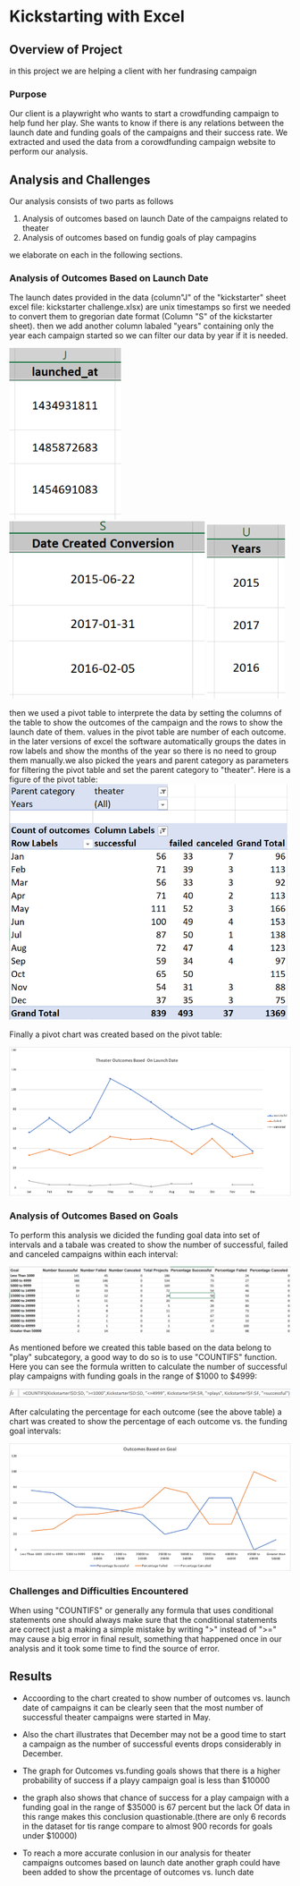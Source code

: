 # Kickstarting with Excel

## **Overview of Project**
in this project we are helping a client with her fundrasing campaign

### **Purpose**
Our client is a playwright who wants to start a crowdfunding campaign to help fund her play. She wants to know if there is any relations between the launch date and funding goals of the campaigns and their success rate.
We extracted and used the data from a corowdfunding campaign website to perform our analysis.

## **Analysis and Challenges**
Our analysis consists of two parts as follows
1. Analysis of outcomes based on launch Date of the campaigns related to theater
2. Analysis of outcomes based on fundig goals of play campagins

we elaborate on each in the following sections.

### **Analysis of Outcomes Based on Launch Date**
The launch dates provided in the data (column"J" of the "kickstarter" sheet excel file: kickstarter challenge.xlsx) are unix timestamps so first we needed to convert them to gregorian date format (Column "S" of the kickstarter sheet). then we add another column labaled "years" containing only the year each campaign started so we can filter our data by year if it is needed.
<p float="left">
  <img src="/other/launch-unix.PNG" width="200">
  <img src="/other/date-converted.PNG" width="350">
  <img src="/other/year.PNG" width="140">
</p>  
then we used a pivot table to interprete the data by setting the columns of the table to show the outcomes of the campaign and the rows to show the launch date of them. values in the pivot table are number of each outcome. in the later versions of excel the software automatically groups the dates in row labels and show the months of the year so there is no need to group them manually.we also picked the years and parent category as parameters for filtering the pivot table and set the parent category to "theater". Here is a figure of the pivot table:  


<img src="/other/pivot.PNG" width="500">  

Finally a pivot chart was created based on the pivot table:  


<img src="/resources/Theater_Outcomes_vs_Launch.png">

### **Analysis of Outcomes Based on Goals**
To perform this analysis we dicided the funding goal data into set of intervals and a tabale was created to show the number of successful, failed and canceled campaigns within each interval:  


<img src="/other/goal-table.PNG">  

As mentioned before we created this table based on the data belong to "play" subcategory, a good way to do so is to use "COUNTIFS" function. Here you can see the formula written to calculate the number of successful play campaigns with funding goals in the range of $1000 to $4999:  

<img src="/other/countifs.PNG">  

After calculating the percentage for each outcome (see the above table) a chart was created to show the percentage of each outcome vs. the funding goal intervals:  

<img src="/resources/Outcomes_vs_Goals.png">  



### **Challenges and Difficulties Encountered**
When using "COUNTIFS" or generally any formula that uses conditional statements one should always make sure that the conditional statements are correct just a making a simple mistake by writing ">" instead of ">=" may cause a big error in final result, something that happened once in our analysis and it took some time to find the source of error.

## **Results**

- Accoording to the chart created to show number of outcomes vs. launch date of campaigns it can be clearly seen that the most number of successful theater campaigns were started in May.
- Also the chart illustrates that December may not be a good time to start a campaign as the number of successful events drops considerably in December.

- The graph for Outcomes vs.funding goals shows that there is a higher probability of success if a playy campaign goal is less than $10000

- the graph also shows that chance of success for a play campaign with a funding goal in the range of $35000 is 67 percent but the lack Of data in this range makes this conclusion quastionable.(there are only 6 records in the dataset for tis range compare to almost 900 records for goals under $10000)

- To reach a more accurate conlusion in our analysis for theater campaigns outcomes based on launch date another graph could have been added to show the prcentage of outcomes vs. lunch date 

